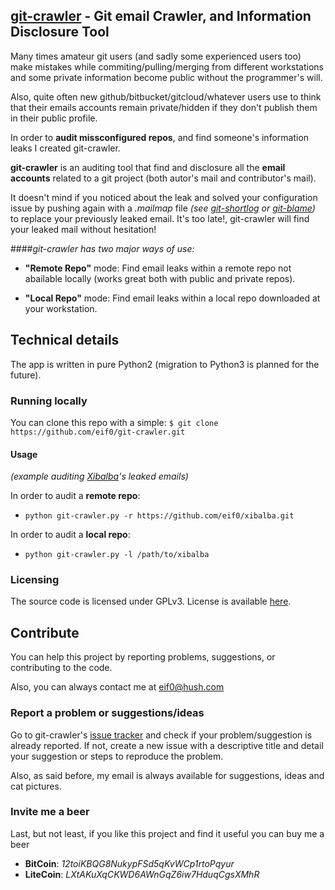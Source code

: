 ## [git-crawler](https://github.com/eif0/git-crawler/) - Git email Crawler, and Information Disclosure Tool

Many times amateur git users (and sadly some experienced users too) make mistakes while commiting/pulling/merging from different workstations and some private information become public without the programmer's will.

Also, quite often new github/bitbucket/gitcloud/whatever users use to think that their emails accounts remain private/hidden if they don't publish them in their public profile.

In order to __audit missconfigured repos__, and find someone's information leaks I created git-crawler.

__git-crawler__ is an auditing tool that find and disclosure all the __email accounts__ related to a git project (both autor's mail and contributor's mail).

It doesn't mind if you noticed about the leak and solved your configuration issue by pushing again with a _.mailmap_ file _(see [git-shortlog](http://git-scm.com/docs/git-shortlog) or [git-blame](http://git-scm.com/docs/git-blame))_ to replace your previously leaked email. It's too late!, git-crawler will find your leaked mail without hesitation!


####_git-crawler has two major ways of use:_
* __"Remote Repo"__ mode: Find email leaks within a remote repo not abailable locally (works great both with public and private repos).

* __"Local Repo"__ mode: Find email leaks within a local repo downloaded at your workstation.


## Technical details

The app is written in pure Python2 (migration to Python3 is planned for the future). 


### Running locally

You can clone this repo with a simple:
``$ git clone https://github.com/eif0/git-crawler.git``

#### Usage

_(example auditing [Xibalba](https://github.com/eif0/xibalba)'s leaked emails)_

In order to audit a __remote repo__:
* ``python git-crawler.py -r https://github.com/eif0/xibalba.git``

In order to audit a __local repo__:
* ``python git-crawler.py -l /path/to/xibalba`` 


### Licensing

The source code is licensed under GPLv3. License is available [here](/LICENSE).

## Contribute

You can help this project by reporting problems, suggestions, or contributing to the code.

Also, you can always contact me at eif0@hush.com

### Report a problem or suggestions/ideas

Go to git-crawler's [issue tracker](https://github.com/eif0/git-crawler/issues) and check if your problem/suggestion is already reported. If not, create a new issue with a descriptive title and detail your suggestion or steps to reproduce the problem.

Also, as said before, my email is always available for suggestions, ideas and cat pictures.

### Invite me a beer

Last, but not least, if you like this project and find it useful you can buy me a beer

* __BitCoin__: _12toiKBQG8NukypFSd5qKvWCp1rtoPqyur_
* __LiteCoin__: _LXtAKuXqCKWD6AWnGqZ6iw7HduqCgsXMhR_
